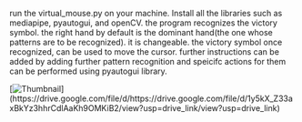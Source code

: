 run the virtual_mouse.py on your machine. Install all the libraries such as mediapipe, pyautogui, and openCV.
the program recognizes the victory symbol. the right hand by default is the dominant hand(the one whose patterns are to be recognized). it is changeable.
the victory symbol once recognized, can be used to move the cursor.
further instructions can be added by adding further pattern recognition and speicifc actions for them can be performed using pyautogui library.

[![Thumbnail](https://drive.google.com/uc?id=[https://drive.google.com/file/d/1kOv7B3X0CdPpOWjE_92ygeW136UDcw00/view?usp=drive_link](https://drive.google.com/file/d/1kOv7B3X0CdPpOWjE_92ygeW136UDcw00/view?usp=drive_link))](https://drive.google.com/file/d/https://drive.google.com/file/d/1y5kX_Z33axBkYz3hhrCdlAaKh9OMKiB2/view?usp=drive_link/view?usp=drive_link)



